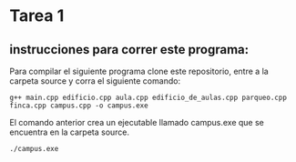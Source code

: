 # Tarea 1 

## instrucciones para correr este programa:

Para compilar el siguiente programa clone este repositorio, entre a la carpeta source y corra el siguiente comando:

```console 
g++ main.cpp edificio.cpp aula.cpp edificio_de_aulas.cpp parqueo.cpp finca.cpp campus.cpp -o campus.exe
```

El comando anterior crea un ejecutable llamado campus.exe que se encuentra en la carpeta source.

```console 
./campus.exe

